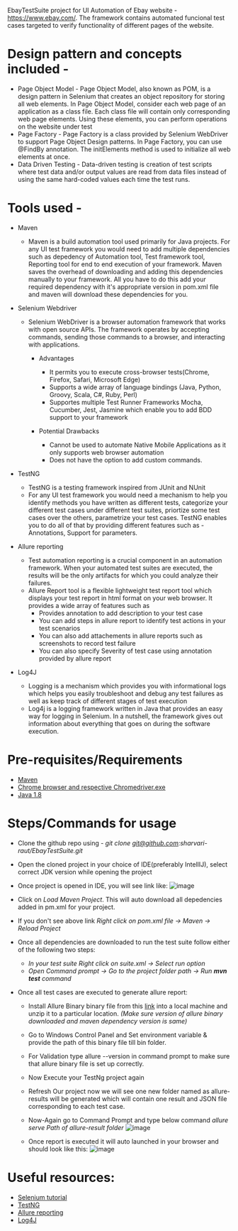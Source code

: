 EbayTestSuite project for UI Automation of Ebay website - https://www.ebay.com/. The framework contains automated funcional test cases targeted to verify functionality of different pages of the website.

# Design pattern and concepts included -
- Page Object Model -  Page Object Model, also known as POM, is a design pattern in Selenium that creates an object repository for storing all web elements. In Page Object Model, consider each web page of an application as a class file. Each class file will contain only corresponding web page elements. Using these elements, you can perform operations on the website under test
- Page Factory - Page Factory is a class provided by Selenium WebDriver to support Page Object Design patterns. In Page Factory, you can use @FindBy annotation. The initElements method is used to initialize all web elements at once.
- Data Driven Testing - Data-driven testing is creation of test scripts where test data and/or output values are read from data files instead of using the same hard-coded values each time the test runs.

# Tools used -
- Maven
    - Maven is a build automation tool used primarily for Java projects. For any UI test framework you would need to add multiple dependencies such as depedency of Automation tool, Test framework tool, Reporting tool for end to end execution of your framework. Maven saves the overhead of downloading and adding this dependencies manually to your framework. All you have to do this add your required dependency with it's appropriate version in pom.xml file and maven will download these dependencies for you.

- Selenium Webdriver
    - Selenium WebDriver is a browser automation framework that works with open source APIs. The framework operates by accepting commands, sending those commands to a browser, and interacting with applications.
        - Advantages
            - It permits you to execute cross-browser tests(Chrome, Firefox, Safari, Microsoft Edge)
            - Supports a wide array of language bindings (Java, Python, Groovy, Scala, C#, Ruby, Perl)
            - Supportes multiple Test Runner Frameworks Mocha, Cucumber, Jest, Jasmine which enable you to add BDD support to your framework

        - Potential Drawbacks
            - Cannot be used to automate Native Mobile Applications as it only supports web browser automation
            - Does not have the option to add custom commands.

- TestNG
    - TestNG is a testing framework inspired from JUnit and NUnit
    - For any UI test framework you would need a mechanism to help you identify methods you have written as different tests, categorize your different test cases under different test suites, priortize some test cases over the others, parametrize your test cases. TestNG enables you to do all of that by providing different features such as - Annotations, Support for parameters.

- Allure reporting
    -  Test automation reporting is a crucial component in an automation framework. When your automated test suites are executed, the results will be the only artifacts for which you could analyze their failures.
    -  Allure Report tool is a flexible lightweight test report tool which displays your test report in html format on your web browser. It provides a wide array of features such as
        - Provides annotation to add description to your test case
        - You can add steps in allure report to identify test actions in your test scenarios
        - You can also add attachements in allure reports such as screenshots to record test failure
        - You can also specify Severity of test case using annotation provided by allure report
- Log4J
    - Logging is a mechanism which provides you with informational logs which helps you easily troubleshoot and debug any test failures as well as keep track of different stages of test execution
    - Log4j is a logging framework written in Java that provides an easy way for logging in Selenium. In a nutshell, the framework gives out information about everything that goes on during the software execution.

# Pre-requisites/Requirements
- [Maven](https://maven.apache.org/install.html)
- [Chrome browser and respective Chromedriver.exe](https://chromedriver.chromium.org/downloads)
- [Java 1.8](https://www.java.com/en/download/)

# Steps/Commands for usage
- Clone the github repo using - *git clone git@github.com:sharvari-raut/EbayTestSuite.git*
- Open the cloned project in your choice of IDE(preferably IntellIJ), select correct JDK version while opening the project
- Once project is opened in IDE, you will see link like:
  ![image](https://user-images.githubusercontent.com/32537661/134026902-a998f121-8a49-4c1d-8d63-43bece8a81f5.png)

-  Click on *Load Maven Project*. This will auto download all depedencies added in pm.xml for your project.
-  If you don't see above link *Right click on pom.xml file -> Maven -> Reload Project*
-  Once all dependencies are downloaded to run the test suite follow either of the following two steps:
    - *In your test suite Right click on suite.xml -> Select run option*
    - *Open Command prompt -> Go to the project folder path -> Run **mvn test** command*

- Once all test cases are executed to generate allure report:
    -  Install Allure Binary binary file from this [link](https://github.com/allure-framework/allure2/releases) into a local machine and unzip it to a particular location.
       *(Make sure version of allure binary downloaded and maven dependency version is same)*
    -  Go to Windows Control Panel and Set environment variable & provide the path of this binary file till bin folder.
    -  For Validation type allure --version in command prompt to make sure that allure binary file is set up correctly.
    -  Now Execute your TestNg project again
    -  Refresh Our project now we will see one new folder named as allure-results will be generated which will contain one result and JSON file corresponding to each test case.
    -  Now-Again go to Command Prompt and type below command
       *allure serve Path of allure-result folder*
       ![image](https://user-images.githubusercontent.com/32537661/134029442-b9ae2e59-8359-44ed-b4fd-74dd33bf7cdb.png)

    - Once report is executed it will auto launched in your browser and should look like this:
      ![image](https://user-images.githubusercontent.com/32537661/134029845-a306def3-a32d-44fc-8491-2f21495cab7e.png)


# Useful resources:
- [Selenium tutorial](https://www.seleniumeasy.com/selenium-webdriver-tutorials)
- [TestNG](https://testng.org/doc/)
- [Allure reporting](https://www.swtestacademy.com/allure-report-testng/)
- [Log4J](http://www.appliedselenium.com/2019/02/how-to-use-log4j-in-selenium-automate/)